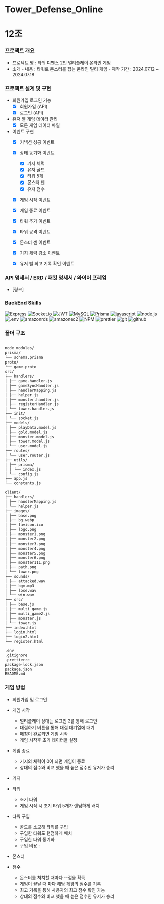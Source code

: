 # Tower_Defense_Online
# 12조

### 프로젝트 개요

- 프로젝트 명 : 타워 디펜스 2인 멀티플레이 온라인 게임
- 소개
       - 내용 : 타워로 몬스터를 잡는 온라인 멀티 게임
       - 제작 기간 : 2024.07.12 ~ 2024.07.18

### 프로젝트 설계 및 구현

- 회원가입 로그인 기능
    - [x]  회원가입 (API)
    - [x]  로그인 (API)

- 유저 별 게임 데이터 관리
    - [x]  모든 게임 데이터 파일 

- 이벤트 구현
    - [x]  커넥션 성공 이벤트
    - [x]  상태 동기화 이벤트
        - [x]  기지 체력
        - [x]  유저 골드
        - [x]  타워 5게
        - [x]  몬스터 젠
        - [x]  유저 점수
    - [x]  게임 시작 이벤트
    - [x]  게임 종료 이벤트
    - [x]  타워 추가 이벤트
    - [x]  타워 공격 이벤트
    - [x]  몬스터 젠 이벤트
    - [x]  기지 체력 감소 이벤트
    - [x]  유저 별 최고 기록 확인 이벤트



### API 명세서 / ERD / 패킷 명세서 / 와이어 프레임

- [링크]



### BackEnd Skills

![Express](https://img.shields.io/badge/Express-000000?style=for-the-badge&logo=express&logoColor=white)
![Socket.io](https://img.shields.io/badge/Socket.io-black?style=for-the-badge&logo=socket.io&badgeColor=010101)
![JWT](https://img.shields.io/badge/JWT-000000?style=for-the-badge&logo=JSON%20web%20tokens&logoColor=white)
![MySQL](https://img.shields.io/badge/MySQL-4479A1?style=for-the-badge&logo=mysql&logoColor=white)
![Prisma](https://img.shields.io/badge/Prisma-2D3748?style=for-the-badge&logo=prisma&logoColor=white)
![javascript](https://img.shields.io/badge/javascript-F7DF1E?style=for-the-badge&logo=javascript&logoColor=black)
![node.js](https://img.shields.io/badge/node.js-5FA04E?style=for-the-badge&logo=node.js&logoColor=white)
![.env](https://img.shields.io/badge/.env-ECD53F?style=for-the-badge&logo=.env&logoColor=black)
![amazonrds](https://img.shields.io/badge/amazonrds-527FFF?style=for-the-badge&logo=amazonrds&logoColor=white)
![amazonec2](https://img.shields.io/badge/amazonec2-FF9900?style=for-the-badge&logo=amazonec2&logoColor=white)
![NPM](https://img.shields.io/badge/NPM-%23CB3837.svg?style=for-the-badge&logo=npm&logoColor=white)
![prettier](https://img.shields.io/badge/prettier-F7B93E?style=for-the-badge&logo=prettier&logoColor=black)
![git](https://img.shields.io/badge/git-F05032?style=for-the-badge&logo=git&logoColor=white)
![github](https://img.shields.io/badge/github-181717?style=for-the-badge&logo=github&logoColor=white)



### 폴더 구조

```markdown

node_modules/
prisma/
└── schema.prisma
proto/
└── game.proto
src/
├── handlers/
│ ├── game.handler.js
│ ├── gameSyncHandler.js
│ ├── handlerMapping.js
│ ├── helper.js
│ ├── monster.handler.js
│ ├── registerHandler.js
│ └── tower.handler.js
├── init/
│ └── socket.js
├── models/
│ ├── playData.model.js
│ ├── gold.model.js
│ ├── monster.model.js
│ ├── tower.model.js
│ └── user.model.js
├── routes/
│ └── user.router.js
├── utils/
│ ├── prisma/
│ │ └── index.js
│ └── config.js
├── app.js
└── constants.js

client/
├── handlers/
│ ├── handlerMapping.js
│ └── helper.js
├── images/
│ ├── base.png
│ ├── bg.webp
│ ├── favicon.ico
│ ├── logo.png
│ ├── monster1.png
│ ├── monster2.png
│ ├── monster3.png
│ ├── monster4.png
│ ├── monster5.png
│ ├── monster6.png
│ ├── monster111.png
│ ├── path.png
│ └── tower.png
├── sounds/
│ ├── attacked.wav
│ ├── bgm.mp3
│ ├── lose.wav
│ └── win.wav
├── src/
│ ├── base.js
│ ├── multi_game.js
│ ├── multi_game2.js
│ ├── monster.js
│ └── tower.js
├── index.html
├── login.html
├── login2.html
└── register.html

.env
.gitignore
.prettierrc
package-lock.json
package.json
README.md

```



### 게임 방법

- 회원가입 및 로그인

- 게임 시작 
    - 멀티플레이 상대는 로그인 2를 통해 로그인 
    - 대결하기 버튼을 통해 대결 대기열에 대기
    - 매칭이 완료되면 게임 시작 
    - 게임 시작후 초기 데이터들 설정

- 게임 종료
    - 기지의 체력이 0이 되면 게임이 종료
    - 상대의 점수와 비교 했을 때 높은 점수인 유저가 승리

- 기지 

- 타워
    - 초기 타워
     - 게임 시작 시 초기 타워 5개가 랜덤하게 배치
- 타워 구입
    - 골드를 소모해 타워를 구입
    - 구입한 타워도 랜덤하게 배치
    - 구입한 타워 동기화 
    - 구입 비용 :

- 몬스터

- 점수
    - 몬스터를 처치할 때마다 --점을 획득
    - 게임이 끝날 때 마다 해당 게임의 점수를 기록
    - 최고 기록을 통해 사용자의 최고 점수 확인 가능
    - 상대의 점수와 비교 했을 때 높은 점수인 유저가 승리



